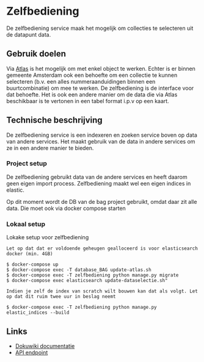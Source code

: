 # Zelfbediening
De zelfbediening service maak het mogelijk om collecties te selecteren uit de datapunt data.

## Gebruik doelen
Via [Atlas](http://atlas.amsterdam.nl) is het mogelijk om met enkel object te werken. Echter is er binnen gemeente Amsterdam ook een behoefte om een collectie te kunnen selecteren (b.v. een alles nummeraanduidingen binnen een buurtcombinatie) om mee te werken. De zelfbediening is de interface voor dat behoefte. Het is ook een andere manier om de data die via Atlas beschikbaar is te vertonen in een tabel format i.p.v op een kaart.

## Technische beschrijving
De zelfbediening service is een indexeren en zoeken service boven op data van andere services. Het maakt gebruik van de data in andere services om ze in een andere manier te bieden.

### Project setup
De zelfbediening gebruikt data van de andere services en heeft daarom geen eigen import process. Zelfbediening maakt wel een eigen indices in elastic.

Op dit moment wordt de DB van de bag project gebruikt, omdat daar zit alle data. Die moet ook via docker compose starten

### Lokaal setup
Lokake setup voor zelfbediening

`Let op dat dat er voldoende geheugen gealloceerd is voor elasticsearch docker (min. 4GB)`

```
$ docker-compose up
$ docker-compose exec -T database_BAG update-atlas.sh
$ docker-compose exec -T zelfbediening python manage.py migrate
$ docker-compose exec elasticsearch update-dataselectie.sh"
```

`Indien je zelf de index van scratch wilt bouwen kan dat als volgt. Let op dat dit ruim twee uur in beslag neemt`
```
$ docker-compose exec -T zelfbediening python manage.py elastic_indices --build
```

 ## Links
 - [Dokuwiki documentatie](https://dokuwiki.datapunt.amsterdam.nl/doku.php?id=start:datapunt:zelfbedieningsconfluence)
 - [API endpoint](https://api.datapunt.amsterdam.nl)

